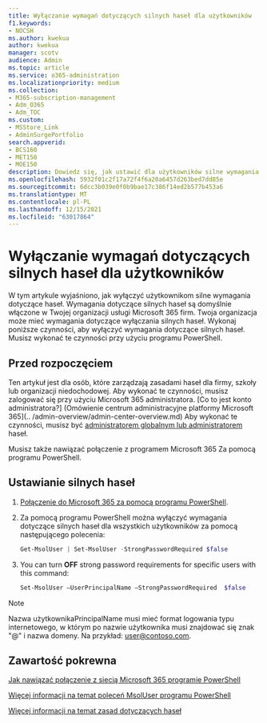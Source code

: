 ```yaml
---
title: Wyłączanie wymagań dotyczących silnych haseł dla użytkowników
f1.keywords:
- NOCSH
ms.author: kwekua
author: kwekua
manager: scotv
audience: Admin
ms.topic: article
ms.service: o365-administration
ms.localizationpriority: medium
ms.collection:
- M365-subscription-management
- Adm_O365
- Adm_TOC
ms.custom:
- MSStore_Link
- AdminSurgePortfolio
search.appverid:
- BCS160
- MET150
- MOE150
description: Dowiedz się, jak ustawić dla użytkowników silne wymagania dotyczące haseł, używając funkcji Windows PowerShell.
ms.openlocfilehash: 5932f01c2f17a72f4f6a20a6457d263bed7dd85e
ms.sourcegitcommit: 6dcc3b039e0f0b9bae17c386f14ed2b577b453a6
ms.translationtype: MT
ms.contentlocale: pl-PL
ms.lasthandoff: 12/15/2021
ms.locfileid: "63017864"
---
```

# <a name="turn-off-strong-password-requirements-for-users"></a>Wyłączanie wymagań dotyczących silnych haseł dla użytkowników

W tym artykule wyjaśniono, jak wyłączyć użytkownikom silne wymagania dotyczące haseł. Wymagania dotyczące silnych haseł są domyślnie włączone w Twojej organizacji usługi Microsoft 365 firm. Twoja organizacja może mieć wymagania dotyczące wyłączania silnych haseł. Wykonaj poniższe czynności, aby wyłączyć wymagania dotyczące silnych haseł. Musisz wykonać te czynności przy użyciu programu PowerShell.

## <a name="before-you-begin"></a>Przed rozpoczęciem

Ten artykuł jest dla osób, które zarządzają zasadami haseł dla firmy, szkoły lub organizacji niedochodowej. Aby wykonać te czynności, musisz zalogować się przy użyciu Microsoft 365 administratora. [Co to jest konto administratora?] (Omówienie centrum administracyjne platformy Microsoft 365](.. /admin-overview/admin-center-overview.md) Aby wykonać te czynności, musisz być [administratorem globalnym lub administratorem](about-admin-roles.md) haseł.

Musisz także nawiązać połączenie z programem Microsoft 365 Za pomocą programu PowerShell.

## <a name="set-strong-passwords"></a>Ustawianie silnych haseł

1. [Połączenie do Microsoft 365 za pomocą programu PowerShell](/office365/enterprise/powershell/connect-to-office-365-powershell#connect-with-the-microsoft-azure-active-directory-module-for-windows-powershell).

2. Za pomocą programu PowerShell można wyłączyć wymagania dotyczące silnych haseł dla wszystkich użytkowników za pomocą następującego polecenia:

    ```powershell
    Get-MsolUser | Set-MsolUser -StrongPasswordRequired $false

3. You can turn **OFF** strong password requirements for specific users with this command:

    ```powershell
    Set-MsolUser –UserPrincipalName –StrongPasswordRequired  $false
    ```

> [!NOTE]
> Nazwa użytkownikaPrincipalName musi mieć format logowania typu internetowego, w którym po nazwie użytkownika musi znajdować się znak "@" i nazwa domeny. Na przykład: user@contoso.com.

## <a name="related-content"></a>Zawartość pokrewna

[Jak nawiązać połączenie z siecią Microsoft 365 programie PowerShell](/office365/enterprise/powershell/connect-to-office-365-powershell#connect-with-the-microsoft-azure-active-directory-module-for-windows-powershell)

[Więcej informacji na temat poleceń MsolUser programu PowerShell](/powershell/azure/active-directory/install-adv2)

[Więcej informacji na temat zasad dotyczących haseł](/azure/active-directory/authentication/concept-sspr-policy#password-policies-that-only-apply-to-cloud-user-accounts)
